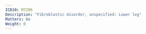 ```yaml
---
ICD10: M7296
Description: "Fibroblastic disorder, unspecified: Lower leg"
Matters: No
Weight: 0
---
```

